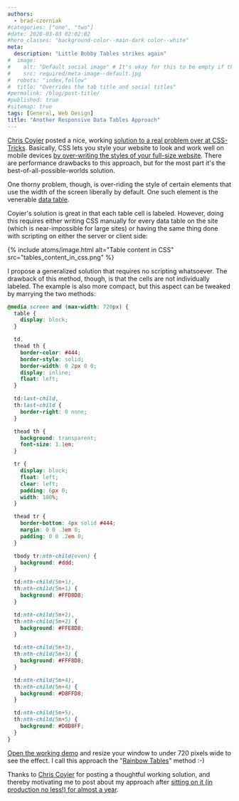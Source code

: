 ```yaml
---
authors:
  - brad-czerniak
#categories: ["one", "two"]
#date: 2020-03-03 02:02:02
#hero_classes: "background-color--main-dark color--white"
meta:
  description: "Little Bobby Tables strikes again"
#  image:
#    alt: "Default social image" # It's okay for this to be empty if the image is decorative
#    src: required/meta-image--default.jpg
#  robots: "index,follow"
#  title: "Overrides the tab title and social titles"
#permalink: /blog/post-title/
#published: true
#sitemap: true
tags: [General, Web Design]
title: "Another Responsive Data Tables Approach"
---
```


[Chris Coyier](http://chriscoyier.net/) posted a nice, working
[solution to a real problem over at CSS-Tricks](http://css-tricks.com/responsive-data-tables/). Basically, CSS lets you
style your website to look and work well on mobile devices
[by over-writing the styles of your full-size website](http://www.alistapart.com/articles/responsive-web-design/). There
are performance drawbacks to this approach, but for the most part it's the best-of-all-possible-worlds solution.

One thorny problem, though, is over-riding the style of certain elements that use the width of the screen liberally by
default. One such element is the venerable [data table](http://www.w3schools.com/tags/tag_table.asp).

Coyier's solution is great in that each table cell is labeled. However, doing this requires either writing CSS manually
for every data table on the site (which is near-impossible for large sites) or having the same thing done with scripting
on either the server or client side:

{% include atoms/image.html
  alt="Table content in CSS"
  src="tables_content_in_css.png"
%}

I propose a generalized solution that requires no scripting whatsoever. The drawback of this method, though, is that the
cells are not individually labeled. The example is also more compact, but this aspect can be tweaked by marrying the two
methods:

```css
@media screen and (max-width: 720px) {
  table {
    display: block;
  }

  td,
  thead th {
    border-color: #444;
    border-style: solid;
    border-width: 0 2px 0 0;
    display: inline;
    float: left;
  }

  td:last-child,
  th:last-child {
    border-right: 0 none;
  }

  thead th {
    background: transparent;
    font-size: 1.1em;
  }

  tr {
    display: block;
    float: left;
    clear: left;
    padding: 6px 0;
    width: 100%;
  }

  thead tr {
    border-bottom: 4px solid #444;
    margin: 0 0 .3em 0;
    padding: 0 0 .2em 0;
  }

  tbody tr:nth-child(even) {
    background: #ddd;
  }

  td:nth-child(5n+1),
  th:nth-child(5n+1) {
    background: #FFD8D8;
  }

  td:nth-child(5n+2),
  th:nth-child(5n+2) {
    background: #FFE8D8;
  }

  td:nth-child(5n+3),
  th:nth-child(5n+3) {
    background: #FFF8D8;
  }

  td:nth-child(5n+4),
  th:nth-child(5n+4) {
    background: #D8FFD8;
  }

  td:nth-child(5n+5),
  th:nth-child(5n+5) {
    background: #D8D8FF;
  }
}
```

[Open the working demo](http://bradczerniak.com/responsivetables/) and resize your window to under 720 pixels wide to see
the effect. I call this approach the "[Rainbow Tables](http://en.wikipedia.org/wiki/Rainbow_table)" method :-)

Thanks to [Chris Coyier](https://twitter.com/chriscoyier) for posting a thoughtful working solution, and thereby motivating
me to post about my approach after [sitting on it (in production no less!) for almost a year](http://twitpic.com/21a4do).
